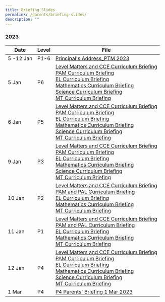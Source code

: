 ```yaml
---
title: Briefing Slides
permalink: /parents/briefing-slides/
description: ""
---
```

### **2023**

| Date | Level | File |
| -------- | -------- | -------- |
| 5 -12 Jan | P1-6     | [Principal's Address_PTM 2023](/files/Briefing%20Slides/P6/Principal's%20Address_PTM%202023.pdf)   |
|5 Jan|P6|[Level Matters and CCE Curriculum Briefing](/files/Briefing%20Slides/P6/P6%20Briefing%20on%20Level%20Matters%20and%20Character%20and%20Citizenship%20Education%20(CCE).pdf)<br>[PAM Curriculum Briefing](/files/Briefing%20Slides/P6/PAM%20curriculum%20briefing%20(P6).pdf)<br>[EL Curriculum Briefing](/files/Briefing%20Slides/P6/P6%20EL%20Curriculum%20Briefing%202023.pdf)<br>[Mathematics Curriculum Briefing](/files/Briefing%20Slides/P6/P6%20Mathematics%20Curriculum%20Briefing%202023.pdf)<br>[Science Curriculum Briefing](/files/Briefing%20Slides/P6/P6%20Science%20Curriculum%20Briefing_5%20Jan%202023%20%20-%20%20Compatibility%20Mode.pdf)<br>[MT Curriculum Briefing](/files/Briefing%20Slides/P6/P6%20MT%20curriculum%20briefing.pdf)|
|6 Jan|P5|[Level Matters and CCE Curriculum Briefing](/files/Briefing%20Slides/P5/P5%20CCE%20Curriculum%20Briefing%206%20Jan%202023.pdf)<br>[PAM Curriculum Briefing](/files/Briefing%20Slides/P5/P5%20PAM%20Curriculum%20Briefing%206%20Jan%202023.pdf)<br>[EL Curriculum Briefing](/files/Briefing%20Slides/P5/P5%20EL%20Curriculum%20Briefing%202023.pdf)<br>[Mathematics Curriculum Briefing](/files/Briefing%20Slides/P5/P5%20Mathematics%20Curriculum%20Briefing%206%20Jan%202023.pdf)<br>[Science Curriculum Briefing](/files/Briefing%20Slides/P5/P5%20Science%20Curriculum%20Briefing%206%20Jan%202023.pdf)<br>[MT Curriculum Briefing](/files/Briefing%20Slides/P5/P5%20MT%20Curriculum%20Briefing%206%20Jan%202023.pdf)|
|9 Jan|P3|[Level Matters and CCE Curriculum Briefing](/files/Briefing%20Slides/P3/P3%20Year%20Head%20Briefing%202023.pdf)<br>[PAM Curriculum Briefing](/files/Briefing%20Slides/P3/PAM%20Curriculum%20Briefing%202023%20(P3,4).pdf)<br>[EL Curriculum Briefing](/files/Briefing%20Slides/P3/P3%20EL%20Curriculum%20Briefing%202023_FINAL.pdf)<br>[Mathematics Curriculum Briefing](/files/Briefing%20Slides/P3/P3%20Mathematics%20Curriculum%20Briefing%202023_9Jan.pdf)<br>[Science Curriculum Briefing](/files/Briefing%20Slides/P3/P3%20Science%20Curriculum%20Briefing_9%20Jan%202023%20%20-%20%20Compatibility%20Mode.pdf)<br>[MT Curriculum Briefing](/files/Briefing%20Slides/P3/P3%20MT%20curriculum%20briefing%202023.pdf)|
|10 Jan| P2|[Level Matters and CCE Curriculum Briefing](/files/Briefing%20Slides/P2/P2%20YH%20&%20AYH%20PTM%20Briefing%20Slides.pdf)<br>[PAM and PAL Curriculum Briefing](/files/Briefing%20Slides/P2/PAM%20and%20PAL%20Curriculum%20Briefing%202023%20(P2).pdf)<br>[EL Curriculum Briefing](/files/Briefing%20Slides/P2/P2%20EL%20Curriculum%20Briefing%202023.pdf)<br>[Mathematics Curriculum Briefing](/files/Briefing%20Slides/P2/P2%20Mathematics%20Curriculum%20Briefing%202023_10Jan.pdf)<br>[MT Curriculum Briefing](/files/Briefing%20Slides/P2/P2%20MT%20curriculum%20briefing%202023.pdf)|
|11 Jan |P1|[Level Matters and CCE Curriculum Briefing](/files/Briefing%20Slides/P1/P1_YH%20PTM%20Briefing%20Slides.pdf)<br>[PAM and PAL Curriculum Briefing](/files/Briefing%20Slides/P1/PAM%20and%20PAL%20Curriculum%20Briefing%202023%20(P1).pdf)<br>[EL Curriculum Briefing](/files/Briefing%20Slides/P1/P1%20EL%20Curriculum%20Briefing%202023.pdf)<br>[Mathematics Curriculum Briefing](/files/Briefing%20Slides/P1/P1%20Mathematics%20Curriculum%20Briefing%202023_11Jan.pdf)<br>[MT Curriculum Briefing](/files/Briefing%20Slides/P1/P1%20MT%20curriculum%20briefing%202023.pdf)|
|12 Jan|P4|[Level Matters and CCE Curriculum Briefing](/files/Briefing%20Slides/P4/AYH%20P4%20Parent%20Briefing_12%20Jan%202023.pdf)<br>[PAM Curriculum Briefing](/files/Briefing%20Slides/P4/PAM%20Curriculum%20Briefing%202023%20(P4).pdf)<br>[EL Curriculum Briefing](/files/Briefing%20Slides/P4/P4%20EL%20Curriculum%20Briefing%202023_FINAL.pdf)<br>[Mathematics Curriculum Briefing](/files/Briefing%20Slides/P4/P4%20Mathematics%20Curriculum%20Briefing%202023_12Jan.pdf)<br>[Science Curriculum Briefing](/files/Briefing%20Slides/P4/P4%20Science%20Curriculum%20Briefing_12%20Jan%202023.pdf)<br>[MT Curriculum Briefing](/files/Briefing%20Slides/P4/P4%20MT%20curriculum%20briefing%202023.pdf)|
|1 Mar|P4|[P4 Parents' Briefing 1 Mar 2023](/files/Briefing%20Slides/P4/P4%20Parents'%20Briefing%201%20Mar%202023.pdf)|